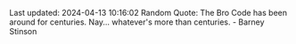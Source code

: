 Last updated: 2024-04-13 10:16:02
Random Quote: The Bro Code has been around for centuries. Nay... whatever's more than centuries. - Barney Stinson